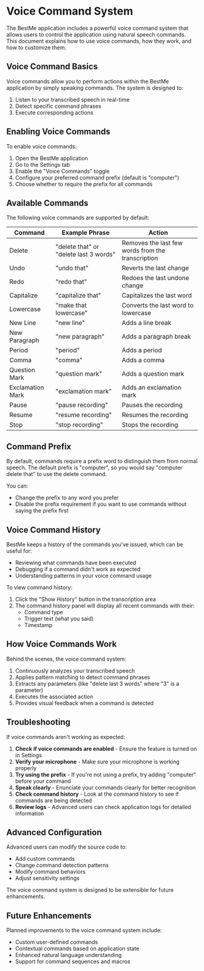 # Voice Command System

The BestMe application includes a powerful voice command system that allows users to control the application using natural speech commands. This document explains how to use voice commands, how they work, and how to customize them.

## Voice Command Basics

Voice commands allow you to perform actions within the BestMe application by simply speaking commands. The system is designed to:

1. Listen to your transcribed speech in real-time
2. Detect specific command phrases
3. Execute corresponding actions 

## Enabling Voice Commands

To enable voice commands:

1. Open the BestMe application
2. Go to the Settings tab
3. Enable the "Voice Commands" toggle
4. Configure your preferred command prefix (default is "computer")
5. Choose whether to require the prefix for all commands

## Available Commands

The following voice commands are supported by default:

| Command | Example Phrase | Action |
|---------|---------------|--------|
| Delete | "delete that" or "delete last 3 words" | Removes the last few words from the transcription |
| Undo | "undo that" | Reverts the last change |
| Redo | "redo that" | Redoes the last undone change |
| Capitalize | "capitalize that" | Capitalizes the last word |
| Lowercase | "make that lowercase" | Converts the last word to lowercase |
| New Line | "new line" | Adds a line break |
| New Paragraph | "new paragraph" | Adds a paragraph break |
| Period | "period" | Adds a period |
| Comma | "comma" | Adds a comma |
| Question Mark | "question mark" | Adds a question mark |
| Exclamation Mark | "exclamation mark" | Adds an exclamation mark |
| Pause | "pause recording" | Pauses the recording |
| Resume | "resume recording" | Resumes the recording |
| Stop | "stop recording" | Stops the recording |

## Command Prefix

By default, commands require a prefix word to distinguish them from normal speech. The default prefix is "computer", so you would say "computer delete that" to use the delete command.

You can:
- Change the prefix to any word you prefer
- Disable the prefix requirement if you want to use commands without saying the prefix first

## Voice Command History

BestMe keeps a history of the commands you've issued, which can be useful for:
- Reviewing what commands have been executed
- Debugging if a command didn't work as expected
- Understanding patterns in your voice command usage

To view command history:
1. Click the "Show History" button in the transcription area
2. The command history panel will display all recent commands with their:
   - Command type
   - Trigger text (what you said)
   - Timestamp

## How Voice Commands Work

Behind the scenes, the voice command system:

1. Continuously analyzes your transcribed speech
2. Applies pattern matching to detect command phrases
3. Extracts any parameters (like "delete last 3 words" where "3" is a parameter)
4. Executes the associated action
5. Provides visual feedback when a command is detected

## Troubleshooting

If voice commands aren't working as expected:

1. **Check if voice commands are enabled** - Ensure the feature is turned on in Settings
2. **Verify your microphone** - Make sure your microphone is working properly
3. **Try using the prefix** - If you're not using a prefix, try adding "computer" before your command
4. **Speak clearly** - Enunciate your commands clearly for better recognition
5. **Check command history** - Look at the command history to see if commands are being detected
6. **Review logs** - Advanced users can check application logs for detailed information

## Advanced Configuration

Advanced users can modify the source code to:
- Add custom commands
- Change command detection patterns
- Modify command behaviors
- Adjust sensitivity settings

The voice command system is designed to be extensible for future enhancements.

## Future Enhancements

Planned improvements to the voice command system include:
- Custom user-defined commands
- Contextual commands based on application state
- Enhanced natural language understanding
- Support for command sequences and macros 
